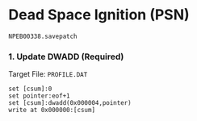 # Dead Space Ignition (PSN) 

`NPEB00338.savepatch`

### 1. Update DWADD (Required)

Target File: `PROFILE.DAT`

```
set [csum]:0
set pointer:eof+1
set [csum]:dwadd(0x000004,pointer)
write at 0x000000:[csum]
```

